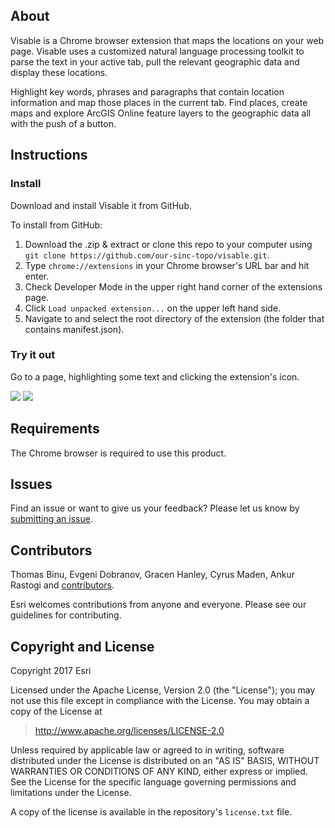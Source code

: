 ## About
Visable is a Chrome browser extension that maps the locations on your web page. Visable uses a customized natural language processing toolkit to parse the text in your active tab, pull the relevant geographic data and display these locations. 

Highlight key words, phrases and paragraphs that contain location information and map those places in the current tab. Find places, create maps and explore ArcGIS Online feature layers to the geographic data all with the push of a button.

## Instructions
### Install
Download and install Visable it from GitHub.

To install from GitHub:
1. Download the .zip & extract or clone this repo to your computer using `git clone https://github.com/our-sinc-topo/visable.git`.
2. Type `chrome://extensions` in your Chrome browser's URL bar and hit enter.
3. Check Developer Mode in the upper right hand corner of the extensions page.
4. Click `Load unpacked extension...` on the upper left hand side.
5. Navigate to and select the root directory of the extension (the folder that contains manifest.json).

### Try it out
Go to a page, highlighting some text and clicking the extension's icon.

<img src="https://user-images.githubusercontent.com/22160049/31060362-6f164bfa-a6e0-11e7-8d63-f81a5c0acbef.png">

<img src="https://user-images.githubusercontent.com/22160049/31060371-9eb66cdc-a6e0-11e7-912d-3f6f3eb2b341.png">

## Requirements
The Chrome browser is required to use this product.

## Issues
Find an issue or want to give us your feedback? Please let us know by [submitting an issue](https://github.com/our-sinc-topo/visable-marketplace/issues). 

## Contributors
Thomas Binu, Evgeni Dobranov, Gracen Hanley, Cyrus Maden, Ankur Rastogi and [contributors](https://github.com/our-sinc-topo/visable-marketplace/graphs).

Esri welcomes contributions from anyone and everyone. Please see our guidelines for contributing.

## Copyright and License
Copyright 2017 Esri

Licensed under the Apache License, Version 2.0 (the "License"); you may not use this file except in compliance with the License. You may obtain a copy of the License at

> http://www.apache.org/licenses/LICENSE-2.0

Unless required by applicable law or agreed to in writing, software distributed under the License is distributed on an "AS IS" BASIS, WITHOUT WARRANTIES OR CONDITIONS OF ANY KIND, either express or implied. See the License for the specific language governing permissions and limitations under the License.

A copy of the license is available in the repository's `license.txt` file.
